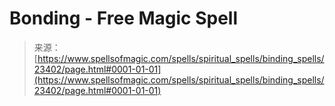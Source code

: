 <!--yml

category: 未分类

date: 2024-06-12 19:08:31

-->

# Bonding - Free Magic Spell

> 来源：[https://www.spellsofmagic.com/spells/spiritual_spells/binding_spells/23402/page.html#0001-01-01](https://www.spellsofmagic.com/spells/spiritual_spells/binding_spells/23402/page.html#0001-01-01)
